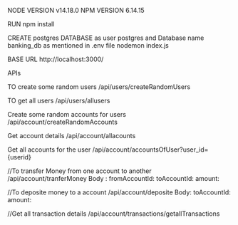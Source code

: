 NODE VERSION v14.18.0
NPM VERSION 6.14.15

RUN npm install

CREATE postgres DATABASE as user postgres and Database name banking_db as mentioned in .env file
nodemon index.js

BASE URL http://localhost:3000/

APIs

TO create some random users
/api/users/createRandomUsers

TO get all users
/api/users/allusers

Create some random accounts for users
/api/account/createRandomAccounts

Get account details
/api/account/allacounts

Get all accounts for the user
/api/account/accountsOfUser?user_id={userid}

//To transfer Money from one account to another
/api/account/tranferMoney
Body :  fromAccountId:
        toAccountId:
        amount:

//To deposite money to a account
/api/account/deposite
Body:   toAccountId:
        amount:
        
//Get all transaction details
/api/account/transactions/getallTransactions
